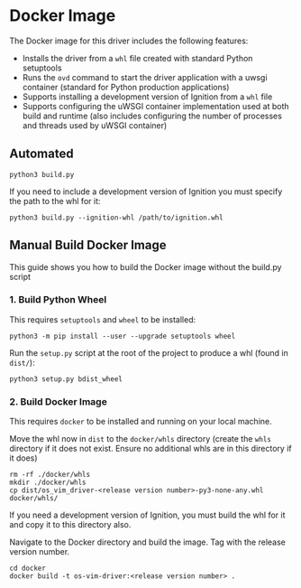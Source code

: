 # Docker Image

The Docker image for this driver includes the following features:

- Installs the driver from a `whl` file created with standard Python setuptools
- Runs the `ovd` command to start the driver application with a uwsgi container (standard for Python production applications)
- Supports installing a development version of Ignition from a `whl` file
- Supports configuring the uWSGI container implementation used at both build and runtime (also includes configuring the number of processes and threads used by uWSGI container)

## Automated

```
python3 build.py 
```

If you need to include a development version of Ignition you must specify the path to the whl for it:

```
python3 build.py --ignition-whl /path/to/ignition.whl
```

## Manual Build Docker Image

This guide shows you how to build the Docker image without the build.py script

### 1. Build Python Wheel

This requires `setuptools` and `wheel` to be installed:

```
python3 -m pip install --user --upgrade setuptools wheel
```

Run the `setup.py` script at the root of the project to produce a whl (found in `dist/`):

```
python3 setup.py bdist_wheel
```

### 2. Build Docker Image

This requires `docker` to be installed and running on your local machine.

Move the whl now in `dist` to the `docker/whls` directory (create the `whls` directory if it does not exist. Ensure no additional whls are in this directory if it does)

```
rm -rf ./docker/whls
mkdir ./docker/whls
cp dist/os_vim_driver-<release version number>-py3-none-any.whl docker/whls/
```

If you need a development version of Ignition, you must build the whl for it and copy it to this directory also.

Navigate to the Docker directory and build the image. Tag with the release version number.

```
cd docker
docker build -t os-vim-driver:<release version number> .
```